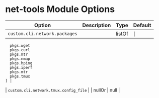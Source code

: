 # net-tools Module Options

| Option | Description | Type | Default |
|--------|-------------|------|---------|
| `custom.cli.network.packages` |  | listOf | [
      pkgs.wget
      pkgs.curl
      pkgs.mtr
      pkgs.nmap
      pkgs.hping
      pkgs.iperf
      pkgs.mtr
      pkgs.tmux
    ] |
| `custom.cli.network.tmux.config_file` |  | nullOr | null |
